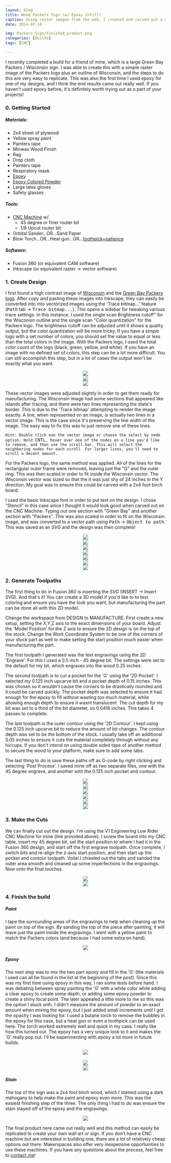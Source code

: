 ```yaml
---
layout: blog
title: Wood Packers Sign (w/ Epoxy Infill)
caption: Using raster images from the web, I created and carved out a replicated model of Wisconsin and the Packers logo. This was then filled with a white epoxy for the Packers 'G' to mimic the logo and give it a unique look. These steps can be easily replicated with a CNC machine on you're own logos or images.
date: 2014-07-18

img: Packers_Sign/finished_product.png
categories: [Builds]
tags: [CNC]

---
```


I recently completed a build for a friend of mine, which is a large Green Bay Packers / Wisconsin sign. I was able to create this with a simple raster image of the Packers logo plus an outline of Wisconsin, and the steps to do this are very easy to replicate. This was also the first time I used epoxy for one of my designs, and I think the end results came out really well. If you haven't used epoxy before, it's definitely worth trying out as a part of your projects!

### 0. Getting Started
##### Materials:
- 2x4 sheet of plywood
- Yellow spray paint
- Painters tape 
- Minwax Wood Finish
- Rag
- Drop cloth
- Painters tape
- Respiratory mask
- [Epoxy](https://www.amazon.com/Crystal-Clear-Table-Coating-Tabletop/dp/B01LYK2NAG/ref=sxts_sxwds-bia?keywords=epoxy&pd_rd_i=B01LYK2NAG&pd_rd_r=21374850-59a9-425e-a204-e1b0a620da7b&pd_rd_w=9pcAA&pd_rd_wg=SNdS0&pf_rd_p=1cb3f32a-ccfd-479b-8a13-b22f56c942c6&pf_rd_r=TKFJ36FF7S85RPFA30BS&psc=1&qid=1574306508)
- [Epoxy Colored Powder](https://www.amazon.com/gp/product/B071SB48Z7/ref=ppx_yo_dt_b_search_asin_title?ie=UTF8&psc=1)
- Large latex gloves
- Safety glasses

##### Tools:
- [CNC Machine](https://www.v1engineering.com/the-lowrider2-cnc/) w/
    - 45 degree or finer router bit
    - 1/8 Upcut router bit
- Orbital Sander...OR...Sand Paper
- Blow Torch...OR...Heat gun...OR...[toothpick+patience](https://www.artresin.com/blogs/artresin/how-to-use-a-torch-with-resin)

##### Software:
- Fusion 360 (or equivalent CAM software)
- Inkscape (or equivalent raster -> vector software)

### 1. Create Design
I first found a high contrast image of [Wisconsin](https://upload.wikimedia.org/wikipedia/en/6/68/Wisconsin_outline.JPG) and the [Green Bay Packers logo](https://upload.wikimedia.org/wikipedia/commons/thumb/5/50/Green_Bay_Packers_logo.svg/1280px-Green_Bay_Packers_logo.svg.png). After copy and pasting these images into Inkscape, they can easily be converted into into vectorized images using the 'Trace bitmap...' feature (<kbd>Path</kbd> tab -> <kbd>Trace bitmap...</kbd>). This opens a sidebar for tweaking various trace settings. In this instance, I used the single scan Brightness cutoff" for the Wisconsin outline and the single scan "Color quantization" for the Packers logo. The brightness cutoff can be adjusted until it shows a quality output, but the color quantization will be more tricky. If you have a simple logo with a set number of colors, you should set the value to equal or less than the total colors in the image. With the Packers logo, I used the total color count of the logo (black, green, yellow, and white). If you have an image with no defined set of colors, this step can be a lot more difficult. You can still accomplish this step, but in a lot of cases the output won't be exactly what you want. 

<div class="row">
    <div style="text-align: center" class="my-3 col-lg-4 col-md-6">
        <img src="\assets\img\posts\Packers_Sign\wisconsin.png">
    </div>
    <div style="text-align: center" class="my-3 col-lg-4 col-md-6">
        <img src="\assets\img\posts\Packers_Sign\wisconsin_traced.png">
    </div>
    <div style="text-align: center" class="my-3 col-lg-4 col-md-6">
        <img src="\assets\img\posts\Packers_Sign\both_traced.png">
    </div>
</div>

These vector images were adjusted slightly in order to get them ready for manufacturing. The Wisconsin image had some sections that appeared like islands after tracing, and there were two lines representing the state's border. This is due to the 'Trace bitmap' attempting to render the image exactly. A line, when represented on an image, is actually two lines in a vector image. This is the case since it's preserving the line width of the image. The easy way to fix this was to just remove one of these lines.

```Hint: Double click oon the vector image or choose the select by node option. Hold ```<kbd>CNTL</kbd>```, hover over one of the nodes on a line you'd like to remove, and then use the scroll bar. This will select the neighboring nodes for each scroll. For larger lines, you'll need to scroll a decent amount.```

For the Packers logo, the same method was applied. All of the lines for the rectangular outer frame were removed, leaving just the "G" and the outer ring. This was then scaled in order to fit inside the Wisconsin vector. The Wisconsin vector was sized so that the it was just shy of 24 inches in the Y direction. My goal was to ensure this could be carved with a 2x4 foot birch board.

I used the basic Inkscape font in order to put text on the design. I chose "Stencil" in this case since I thought it would look good when carved out on the CNC Machine. Typing out one section with "Green Bay" and another section with "Packers". This was also scaled in order to fit on the Wisconsin image, and was converted to a vector path using <kbd>Path</kbd> -> <kbd>Object to path</kbd>. This was saved as an _SVG_ and the design was then complete!

<div class="row">
    <div style="text-align: center" class="my-3 col-lg-4 col-md-6">
        <img src="\assets\img\posts\Packers_Sign\wisconsin_twoline.png">
    </div>
    <div style="text-align: center" class="my-3 col-lg-4 col-md-6">
        <img src="\assets\img\posts\Packers_Sign\wisconsin_oneline.png">
    </div>
    <div style="text-align: center" class="my-3 col-lg-4 col-md-6">
        <img src="\assets\img\posts\Packers_Sign\logo_adjusted.png">
    </div>
    <div style="text-align: center" class="my-3 col-lg-4 col-md-6">
        <img src="\assets\img\posts\Packers_Sign\logo_overlay.png">
    </div>
    <div style="text-align: center" class="my-3 col-lg-4 col-md-6">
        <img src="\assets\img\posts\Packers_Sign\text_to_path.png">
    </div>
    <div style="text-align: center" class="my-3 col-lg-4 col-md-6">
        <img src="\assets\img\posts\Packers_Sign\sign_inkscape.png">
    </div>
    <div style="text-align: center" class="my-3">
        <img src="\assets\img\posts\Packers_Sign\vectorized_compare.png">
    </div>
</div>

### 2. Generate Toolpaths
The first thing to do in Fusion 360 is inserting the _SVG_ (INSERT -> Insert SVG). And that's it! You can create a 3D model if you'd like to to test coloring and ensure you have the look you want, but manufacturing the part can be done all with this 2D model.

Change the workspace from DESIGN to MANUFACTURE. First create a new setup, setting the X,Y,Z axis to the exact dimensions of your board. Adjust the 'Model Position' for the Z axis to ensure the 2D design is on the top of the stock. Change the Work Coordinate System to be one of the corners of your stock part as well to make setting the start position much easier when manufacturing the part.

The first toolpath I generated was the text engravings using the 2D 'Engrave'. For this I used a 0.5 inch - 45 degree bit. The settings were set to the default for my bit, which engraves into the wood 0.25 inches.

The second toolpath is to cut a pocket for the 'G' using the '2D Pocket'. I selected my 0.125 inch upcarve bit and a pocket depth of 0.15 inches. This was chosen so it wouldn't cause the corners to be drastically rounded and it could be carved quickly. The pocket depth was selected to ensure it had enough for the epoxy to fill without wasting too much material, while allowing enough depth to ensure it wasnt translucent. The cut depth for my bit was set to a third of the bit diameter, so 0.0416 inches. This takes 4 passes to complete.

The last toolpath is the outer contour using the '2D Contour'. I kept using the 0.125 inch upcarve bit to reduce the amount of bit changes. The contour depth was set to be the bottom of the stock. I usually take off an additional 0.05 inches to ensure it cuts the material completely through without any hiccups. If you don't intend on using double sided tape of another method to secure the wood to your platform, make sure to add some tabs.

The last thing to do is save these paths off as G-code by right clicking and selecting 'Post Process'. I saved mine off as two separate files, one with the 45 degree engrave, and another with the 0.125 inch pocket and contour.

<div class="row">
    <div style="text-align: center" class="my-3 col-lg-4 col-md-6">
        <img src="\assets\img\posts\Packers_Sign\fusion_svg_import.png">
    </div>
    <div style="text-align: center" class="my-3 col-lg-4 col-md-6">
        <img src="\assets\img\posts\Packers_Sign\fusion_setup.png">
    </div>
    <div style="text-align: center" class="my-3 col-lg-4 col-md-6">
        <img src="\assets\img\posts\Packers_Sign\fusion_engrave.png">
    </div>
    <div style="text-align: center" class="my-3 col-lg-4 col-md-6">
        <img src="\assets\img\posts\Packers_Sign\fusion_pocket.png">
    </div>
    <div style="text-align: center" class="my-3 col-lg-4 col-md-6">
        <img src="\assets\img\posts\Packers_Sign\fusion_contour.png">
    </div>
    <div style="text-align: center" class="my-3 col-lg-4 col-md-6">
        <img src="\assets\img\posts\Packers_Sign\toolpath.gif">
    </div>
</div>

### 3. Make the Cuts
We can finally cut out the design. I'm using the V1 Engineering Low Rider CNC Machine for mine (link provided above). I screw the board into my CNC table, insert my 45 degree bit, set the start position to where I had it in the Fusion 360 design, and start off the first engrave toolpath. Once complete, I switch bits and re-align the z-axis start position, and then start up the pocket and contour toolpath. Voila! I chiseled out the tabs and sanded the outer area smooth and cleaned up some imperfections in the engravings. Now onto the final touches.

<div class="row">
    <div style="text-align: center" class="my-3 col-md-6">
        <img src="\assets\img\posts\Packers_Sign\carve_engrave.gif">
    </div>
    <div style="text-align: center" class="my-3 col-md-6">
        <img src="\assets\img\posts\Packers_Sign\cnc_after.png">
    </div>
</div>

### 4. Finish the build
##### Paint
I tape the surrounding areas of the engravings to help when cleaning up the paint on top of the sign. By sanding the top of the piece after painting, it will leave just the paint inside the engravings. I went with a yellow paint to match the Packers colors (and because I had some extra on hand).
<div class="row">
    <div style="text-align: center" class="my-3 col-12">
        <img src="\assets\img\posts\Packers_Sign\paint.png">
    </div>
</div>

##### Epoxy
The next step was to mix the two part epoxy and fill in the 'G' (the materials I used can all be found in the list at the beginning of the post). Since this was my first time using epoxy in this way, I ran some tests before hand. I was debating between spray painting the 'G' with a white color while adding a clear epoxy to create some depth, or adding some epoxy powder to create a shiny focal point. The later appealed a little more to me so this was the option I stuck with. I didn't measure the amount of powder to an exact amount when mixing the epoxy, but I just added small increments until I got the opacity I was looking for. I used a butane torch to remove the bubbles in the epoxy for this case, but a heat gun or even a toothpick can be used here. The torch worked extremely well and quick in my case. I really like how this turned out. The epoxy has a very unique look to it and makes the 'G' really pop out. I'll be experimenting with epoxy a lot more in future builds. 
<div class="row">
    <div style="text-align: center" class="my-3 col-md-6">
        <div class="col-12">
            <img src="\assets\img\posts\Packers_Sign\epoxy_start.png">
        </div>
        <br>
        <div class="col-12">
            <img src="\assets\img\posts\Packers_Sign\epoxy.gif">
        </div>
    </div>
    <div style="text-align: center" class="my-3 col-md-6">
        <img src="\assets\img\posts\Packers_Sign\epoxy_after.png">
    </div>
</div>

##### Stain
The top of the sign was a 2x4 foot birch wood, which I stained using a dark mahogany to help make the paint and epoxy even more. This was the easiest finishing step of the three. The only thing I had to do was ensure the stain stayed off of the epoxy and the engravings.
<div class="row">
    <div style="text-align: center" class="my-3 col-12">
        <img src="\assets\img\posts\Packers_Sign\finished_product.png">
    </div>
</div>

The final product here came out really well and this method can easily be replicated to create your own wall art or sign. If you don't have a CNC machine but are interested in building one, there are a lot of relatively cheap options out there. Makerspaces also offer very inexpensive opportunities to use these machines. If you have any questions about the process, feel free to [contact me](/#contact)!
